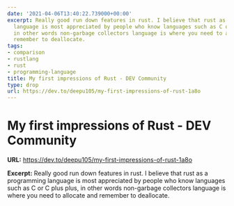 ```yaml
---
date: '2021-04-06T13:40:22.739000+00:00'
excerpt: Really good run down features in rust. I believe that rust as a programming
  language is most appreciated by people who know languages such as C or C plus plus,
  in other words non-garbage collectors language is where you need to allocate and
  remember to deallocate.
tags:
- comparison
- rustlang
- rust
- programming-language
title: My first impressions of Rust - DEV Community
type: drop
url: https://dev.to/deepu105/my-first-impressions-of-rust-1a8o
---
```


# My first impressions of Rust - DEV Community

**URL:** https://dev.to/deepu105/my-first-impressions-of-rust-1a8o

**Excerpt:** Really good run down features in rust. I believe that rust as a programming language is most appreciated by people who know languages such as C or C plus plus, in other words non-garbage collectors language is where you need to allocate and remember to deallocate.

